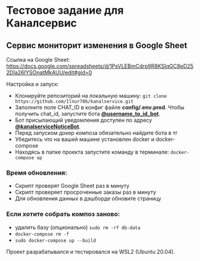 # Тестовое задание для Каналсервис

## Сервис мониторит изменения в Google Sheet

Ссылка на Google Sheet: https://docs.google.com/spreadsheets/d/1PsVLEBmCdrp9R8KSIqGC8eD252DIa26IYSOnatMkAUU/edit#gid=0

Настройка и запуск:
* Клонируйте репозиторий на локальную машину: `git clone https://github.com/Ilnur786/kanalservice.git`
* Заполните поле CHAT_ID в конфиг файле **config/.env.prod**. Чтобы получить chat_id, запустите бота 
**[@username_to_id_bot](https://t.me/username_to_id_bot)**.
* Бот присылающий уведомления доступен по адресу 
**[@kanalserviceNoticeBot](https://t.me/kanalserviceNoticeBot)**.
* Перед запуском докер композа обязательно найдите бота в тг
* Убедитесь что на вашей машине установлен docker и docker-compose
* Находясь в папке проекта запустите команду в терминале: `docker-compose up`

### Время обновления:
- Скрипт проверят Google Sheet раз в минуту
- Скрипт проверяет просроченные заказы раз в минуту
- Для обновления данных в дэшборде обновите страницу 

### Если хотите собрать композ заново:
- удалить базу (опционально) `sudo rm -rf db-data`
- `docker-compose rm -f`
- `sudo docker-compose up --build`

Проект разрабатывался и тестировался на WSL2 (Ubuntu 20.04).


